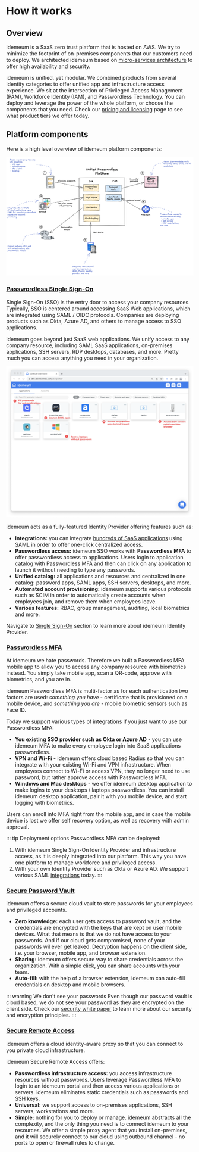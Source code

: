 # How it works
## Overview
idemeum is a SaaS zero trust platform that is hosted on AWS. We try to minimize the footprint of on-premises components that our customers need to deploy. We architected idemeum based on [micro-services architecture](https://blog.idemeum.com/microservice-scalability/) to offer high availability and security. 

idemeum is unified, yet modular. We combined products from several identity categories to offer unified app and infrastructure access experience. We sit at the intersection of Privileged Access Management (PAM), Workforce Identity (IAM), and Passwordless Technology. You can deploy and leverage the power of the whole platform, or choose the components that you need. Check our [pricing and licensing](https://idemeum.com/pricing) page to see what product tiers we offer today. 

## Platform components
Here is a high level overview of idemeum platform components:

![Architecture](./images/architecture.png)

### [Passwordless Single Sign-On](./application-catalog.html)

Single Sign-On (SSO) is the entry door to access your company resources. Typically, SSO is centered around accessing SaaS Web applications, which are integrated using SAML / OIDC protocols. Companies are deploying products such as Okta, Azure AD, and others to manage access to SSO applications. 

idemeum goes beyond just SaaS web applications. We unify access to any company resource, including SAML SaaS applications, on-premises applications, SSH servers, RDP desktops, databases, and more. Pretty much you can access anything you need in your organization. 

![Catalog](./images/catalog.png)

idemeum acts as a fully-featured Identity Provider offering features such as:

* **Integrations:** you can integrate [hundreds of SaaS applications](https://integrations.idemeum.com) using SAML in order to offer one-click centralized access. 
* **Passwordless access:** idemeum SSO works with **Passwordless MFA** to offer passwordless access to applications. Users login to application catalog with Passwordless MFA and then can click on any application to launch it without needing to type any passwords. 
* **Unified catalog:** all applications and resources and centralized in one catalog: password apps, SAML apps, SSH servers, desktops, and more.
* **Automated account provisioning:** idemeum supports various protocols such as SCIM in order to automatically create accounts when employees join, and remove them when employees leave. 
* **Various features:** RBAC, group management, auditing, local biometrics and more. 

Navigate to [Single Sign-On](/application-catalog.html) section to learn more about idemeum Identity Provider.

### [Passwordless MFA](./mfa-overview.html)

At idemeum we hate passwords. Therefore we built a Passwordless MFA mobile app to allow you to access any company resource with biometrics instead. You simply take mobile app, scan a QR-code, approve with biometrics, and you are in. 

idemeum Passwordless MFA is multi-factor as for each authentication two factors are used: *something you have* - certificate that is provisioned on a mobile device, and *something you are* - mobile biometric sensors such as Face ID.

Today we support various types of integrations if you just want to use our Passwordless MFA:

* **You existing SSO provider such as Okta or Azure AD** - you can use idemeum MFA to make every employee login into SaaS applications passwordless. 
* **VPN and Wi-Fi** - idemeum offers cloud based Radius so that you can integrate with your existing Wi-Fi and VPN infrastructure. When employees connect to Wi-Fi or access VPN, they no longer need to use password, but rather approve access with Passwordless MFA. 
* **Windows and Mac desktops** - we offer idemeum desktop application to make logins to your desktops / laptops passwordless. You can install idemeum desktop application, pair it with you mobile device, and start logging with biometrics. 

Users can enroll into MFA right from the mobile app, and in case the mobile device is lost we offer self recovery option, as well as recovery with admin approval. 

::: tip Deployment options
Passwordless MFA can be deployed: 
1. With idemeum Single Sign-On Identity Provider and infrastructure access, as it is deeply integrated into our platform. This way you have one platform to manage workforce and privileged access.
2. With your own Identity Provider such as Okta or Azure AD. We support various SAML [integrations](https://integrations.idemeum.com/tag/identity-providers/) today.
:::


### [Secure Password Vault](./password-vault-overview.html)
idemeum offers a secure cloud vault to store passwords for your employees and privileged accounts. 

* **Zero knowledge:** each user gets access to password vault, and the credentials are encrypted with the keys that are kept on user mobile devices. What that means is that we do not have access to your passwords. And if our cloud gets compromised, none of your passwords wil ever get leaked. Decryption happens on the client side, i.e. your browser, mobile app, and browser extension. 
* **Sharing:** idemeum offers secure way to share credentials across the organization. With a simple click, you can share accounts with your team.
* **Auto-fill:** with the help of a browser extension, idemeum can auto-fill credentials on desktop and mobile browsers.

::: warning We don't see your passwords
Even though our password vault is cloud based, we do not see your password as they are encrypted on the client side. Check our [security white paper](./security-whitepaper) to learn more about our security and encryption principles.
:::

### [Secure Remote Access <badge type="warning" text="Early access"/>](./zero-trust/zero-trust-overview.html)
idemeum offers a cloud identity-aware proxy so that you can connect to you private cloud infrastructure. 

idemeum Secure Remote Access offers:

* **Passwordless infrastructure access:** you access infrastructure resources without passwords. Users leverage Passwordless MFA to login to an idemeum portal and then access various applications or servers. idemeum eliminates static credentials such as passwords and SSH keys.
* **Universal:** we support access to on-premises applications, SSH servers, workstations and more. 
* **Simple:** nothing for you to deploy or manage. idemeum abstracts all the complexity, and the only thing you need is to connect idemeum to your resources. We offer a simple proxy agent that you install on-premises, and it will securely connect to our cloud using outbound channel - no ports to open or firewall rules to change. 